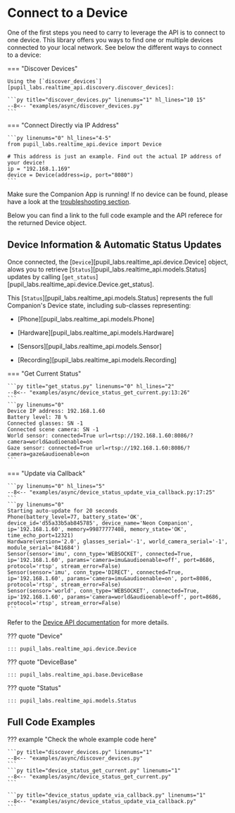 # Connect to a Device

One of the first steps you need to carry to leverage the API is to connect to one device. This library offers you ways to find one or multiple devices connected to your local network. See below the different ways to connect to a device:

=== "Discover Devices"

    Using the [`discover_devices`][pupil_labs.realtime_api.discovery.discover_devices]:

    ```py title="discover_devices.py" linenums="1" hl_lines="10 15"
    --8<-- "examples/async/discover_devices.py"
    ```

=== "Connect Directly via IP Address"

    ```py linenums="0" hl_lines="4-5"
    from pupil_labs.realtime_api.device import Device

    # This address is just an example. Find out the actual IP address of your device!
    ip = "192.168.1.169"
    device = Device(address=ip, port="8080")
    ```

Make sure the Companion App is running! If no device can be found, please have a look at the [troubleshooting section](../../troubleshooting.md).

Below you can find a link to the full code example and the API referece for the returned Device object.

## Device Information & Automatic Status Updates

Once connected, the [`Device`][pupil_labs.realtime_api.device.Device] object, alows you to retrieve [`Status`][pupil_labs.realtime_api.models.Status] updates by calling [`get_status`][pupil_labs.realtime_api.device.Device.get_status].

This [`Status`][pupil_labs.realtime_api.models.Status] represents the full Companion's Device state, including sub-classes representing:

-   [Phone][pupil_labs.realtime_api.models.Phone]

-   [Hardware][pupil_labs.realtime_api.models.Hardware]

-   [Sensors][pupil_labs.realtime_api.models.Sensor]

-   [Recording][pupil_labs.realtime_api.models.Recording]

=== "Get Current Status"

    ```py title="get_status.py" linenums="0" hl_lines="2"
    --8<-- "examples/async/device_status_get_current.py:13:26"
    ```
    ```py linenums="0"
    Device IP address: 192.168.1.60
    Battery level: 78 %
    Connected glasses: SN -1
    Connected scene camera: SN -1
    World sensor: connected=True url=rtsp://192.168.1.60:8086/?camera=world&audioenable=on
    Gaze sensor: connected=True url=rtsp://192.168.1.60:8086/?camera=gaze&audioenable=on
    ```

=== "Update via Callback"

    ```py linenums="0" hl_lines="5"
    --8<-- "examples/async/device_status_update_via_callback.py:17:25"
    ```
    ```py linenums="0"
    Starting auto-update for 20 seconds
    Phone(battery_level=77, battery_state='OK', device_id='d55a33b5ab845785', device_name='Neon Companion', ip='192.168.1.60', memory=99877777408, memory_state='OK', time_echo_port=12321)
    Hardware(version='2.0', glasses_serial='-1', world_camera_serial='-1', module_serial='841684')
    Sensor(sensor='imu', conn_type='WEBSOCKET', connected=True, ip='192.168.1.60', params='camera=imu&audioenable=off', port=8686, protocol='rtsp', stream_error=False)
    Sensor(sensor='imu', conn_type='DIRECT', connected=True, ip='192.168.1.60', params='camera=imu&audioenable=on', port=8086, protocol='rtsp', stream_error=False)
    Sensor(sensor='world', conn_type='WEBSOCKET', connected=True, ip='192.168.1.60', params='camera=world&audioenable=off', port=8686, protocol='rtsp', stream_error=False)
    ```

Refer to the [Device API documentation](../../../api/async/#pupil_labs.realtime_api.device.Device) for more details.

??? quote "Device"

    ::: pupil_labs.realtime_api.device.Device

??? quote "DeviceBase"

    ::: pupil_labs.realtime_api.base.DeviceBase

??? quote "Status"

    ::: pupil_labs.realtime_api.models.Status

## Full Code Examples

??? example "Check the whole example code here"

    ```py title="discover_devices.py" linenums="1"
    --8<-- "examples/async/discover_devices.py"
    ```
    ```py title="device_status_get_current.py" linenums="1"
    --8<-- "examples/async/device_status_get_current.py"
    ```

    ```py title="device_status_update_via_callback.py" linenums="1"
    --8<-- "examples/async/device_status_update_via_callback.py"
    ```
